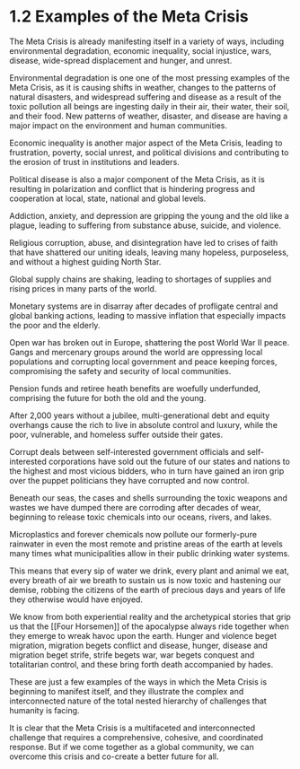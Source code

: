 # 1.2 Examples of the Meta Crisis

The Meta Crisis is already manifesting itself in a variety of ways, including environmental degradation, economic inequality, social injustice, wars, disease, wide-spread displacement and hunger, and unrest. 

Environmental degradation is one one of the most pressing examples of the Meta Crisis, as it is causing shifts in weather, changes to the patterns of natural disasters, and widespread suffering and disease as a result of the toxic pollution all beings are ingesting daily in their air, their water, their soil, and their food. New patterns of weather, disaster, and disease are having a major impact on the environment and human communities. 

Economic inequality is another major aspect of the Meta Crisis, leading to frustration, poverty, social unrest, and political divisions and contributing to the erosion of trust in institutions and leaders. 

Political disease is also a major component of the Meta Crisis, as it is resulting in polarization and conflict that is hindering progress and cooperation at local, state, national and global levels. 

Addiction, anxiety, and depression are gripping the young and the old like a plague, leading to suffering from substance abuse, suicide, and violence. 

Religious corruption, abuse, and disintegration have led to crises of faith that have shattered our uniting ideals, leaving many hopeless, purposeless, and without a highest guiding North Star. 

Global supply chains are shaking, leading to shortages of supplies and rising prices in many parts of the world. 

Monetary systems are in disarray after decades of profligate central and global banking actions, leading to massive inflation that especially impacts the poor and the elderly. 

Open war has broken out in Europe, shattering the post World War II peace. Gangs and mercenary groups around the world are oppressing local populations and corrupting local government and peace keeping forces, compromising the safety and security of local communities. 

Pension funds and retiree heath benefits are woefully underfunded, comprising the future for both the old and the young. 

After 2,000 years without a jubilee, multi-generational debt and equity overhangs cause the rich to live in absolute control and luxury, while the poor, vulnerable, and homeless suffer outside their gates. 

Corrupt deals between self-interested government officials and self-interested corporations have sold out the future of our states and nations to the highest and most vicious bidders, who in turn have gained an iron grip over the puppet politicians they have corrupted and now control. 

Beneath our seas, the cases and shells surrounding the toxic weapons and wastes we have dumped there are corroding after decades of wear, beginning to release toxic chemicals into our oceans, rivers, and lakes. 

Microplastics and forever chemicals now pollute our formerly-pure rainwater in even the most remote and pristine areas of the earth at levels many times what municipalities allow in their public drinking water systems.

This means that every sip of water we drink, every plant and animal we eat, every breath of air we breath to sustain us is now toxic and hastening our demise, robbing the citizens of the earth of precious days and years of life they otherwise would have enjoyed. 

We know from both experiential reality and the archetypical stories that grip us that the [[Four Horsemen]] of the apocalypse always ride together when they emerge to wreak havoc upon the earth. Hunger and violence beget migration, migration begets conflict and disease, hunger, disease and migration beget strife, strife begets war, war begets conquest and totalitarian control, and these bring forth death accompanied by hades. 

These are just a few examples of the ways in which the Meta Crisis is beginning to manifest itself, and they illustrate the complex and interconnected nature of the total nested hierarchy of challenges that humanity is facing. 

It is clear that the Meta Crisis is a multifaceted and interconnected challenge that requires a comprehensive, cohesive, and coordinated response. But if we come together as a global community, we can overcome this crisis and co-create a better future for all.


